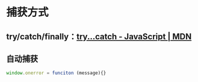 
# 捕获方式
## try/catch/finally：[try...catch - JavaScript | MDN](https://developer.mozilla.org/zh-CN/docs/Web/JavaScript/Reference/Statements/try...catch?spm=a21iq3.home.0.0.54b42764PcwehE&file=try...catch) 

## 自动捕获
```js
window.onerror = funciton (message){}
```